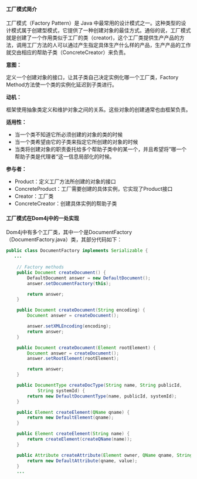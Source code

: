 #### 工厂模式简介

工厂模式（Factory Pattern）是 Java 中最常用的设计模式之一。这种类型的设计模式属于创建型模式，它提供了一种创建对象的最佳方式。通俗的说，工厂模式就是创建了一个作用类似于工厂的类（creator\)，这个工厂类提供生产产品的方法，调用工厂方法的人可以通过产生指定具体生产什么样的产品，生产产品的工作就交由相应的帮助子类（ConcreteCreator）来负责。

**意图：**

定义一个创建对象的接口，让其子类自己决定实例化哪一个工厂类，Factory Method方法使一个类的实例化延迟到子类进行。

**动机：**

框架使用抽象类定义和维护对象之间的关系。这些对象的创建通常也由框架负责。

**适用性：**

* 当一个类不知道它所必须创建的对象的类的时候
* 当一个类希望由它的子类来指定它所创建的对象的时候
* 当类将创建对象的职责委托给多个帮助子类中的某一个，并且希望将”哪一个帮助子类是代理者“这一信息局部化的时候。

**参与者：**

* Product：定义工厂方法所创建的对象的接口
* ConcreteProduct：工厂需要创建的具体实例，它实现了Product接口
* Creator：工厂类
* ConcreteCreator：创建具体实例的帮助子类

#### 工厂模式在Dom4j中的一处实现

Dom4j中有多个工厂类，其中一个是DocumentFactory（DocumentFactory.java）类，其部分代码如下：

```java
public class DocumentFactory implements Serializable {
   ...
   
    // Factory methods
    public Document createDocument() {
        DefaultDocument answer = new DefaultDocument();
        answer.setDocumentFactory(this);

        return answer;
    }

    public Document createDocument(String encoding) {
        Document answer = createDocument();

        answer.setXMLEncoding(encoding);
        return answer;
    }

    public Document createDocument(Element rootElement) {
        Document answer = createDocument();
        answer.setRootElement(rootElement);

        return answer;
    }

    public DocumentType createDocType(String name, String publicId,
            String systemId) {
        return new DefaultDocumentType(name, publicId, systemId);
    }

    public Element createElement(QName qname) {
        return new DefaultElement(qname);
    }

    public Element createElement(String name) {
        return createElement(createQName(name));
    }

    public Attribute createAttribute(Element owner, QName qname, String value) {
        return new DefaultAttribute(qname, value);
    }
    ...
```




